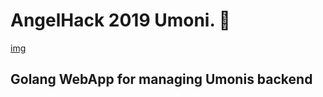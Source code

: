 # AngelHack 2019 Umoni. :money_with_wings: 
[img](#public/assets/img/LOGOFINALNEGROPNG.png)

## Golang WebApp for managing Umonis backend